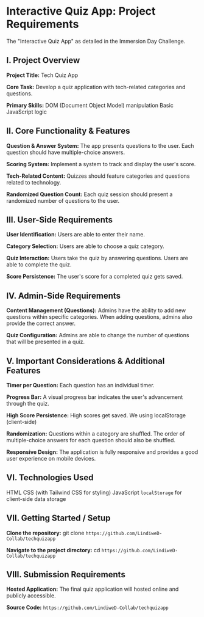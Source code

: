 # Interactive Quiz App: Project Requirements
The "Interactive Quiz App" as detailed in the Immersion Day Challenge.

## Ⅰ. Project Overview

**Project Title:** Tech Quiz App

**Core Task:** Develop a quiz application with tech-related categories and questions.

**Primary Skills:**
DOM (Document Object Model) manipulation
Basic JavaScript logic

## Ⅱ. Core Functionality & Features
**Question & Answer System:**
The app presents questions to the user.
Each question should have multiple-choice answers.

**Scoring System:** Implement a system to track and display the user's score.

**Tech-Related Content:** Quizzes should feature categories and questions related to technology.

**Randomized Question Count:** Each quiz session should present a randomized number of questions to the user.

## Ⅲ. User-Side Requirements
**User Identification:** Users are able to enter their name.

**Category Selection:** Users are able to choose a quiz category.

**Quiz Interaction:**
Users take the quiz by answering questions.
Users are able to complete the quiz.

**Score Persistence:** The user's score for a completed quiz gets saved.

## Ⅳ. Admin-Side Requirements
**Content Management (Questions):**
Admins have the ability to add new questions within specific categories.
When adding questions, admins also provide the correct answer.

**Quiz Configuration:** Admins are able to change the number of questions that will be presented in a quiz.

## Ⅴ. Important Considerations & Additional Features
**Timer per Question:** Each question has an individual timer.

**Progress Bar:** A visual progress bar indicates the user's advancement through the quiz.

**High Score Persistence:**
High scores get saved.
We using localStorage (client-side)

**Randomization:**
Questions within a category are shuffled.
The order of multiple-choice answers for each question should also be shuffled.

**Responsive Design:** The application is fully responsive and provides a good user experience on mobile devices.

## Ⅵ. Technologies Used
HTML
CSS (with Tailwind CSS for styling)
JavaScript 
`localStorage` for client-side data storage

## Ⅶ. Getting Started / Setup
**Clone the repository:**
git clone `https://github.com/LindiweD-Collab/techquizapp`


**Navigate to the project directory:**
cd `https://github.com/LindiweD-Collab/techquizapp`


## Ⅷ. Submission Requirements
**Hosted Application:** The final quiz application will hosted online and publicly accessible.

**Source Code:** `https://github.com/LindiweD-Collab/techquizapp`
